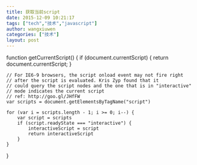 ```yaml
---
title: 获取当前script
date: 2015-12-09 10:21:17
tags: ["tech","技术","javascript"]
author: wangxiuwen
categories: ["技术"]
layout: post
---
```




function getCurrentScript() {
    if (document.currentScript) {
        return document.currentScript;
    }

    // For IE6-9 browsers, the script onload event may not fire right
    // after the script is evaluated. Kris Zyp found that it
    // could query the script nodes and the one that is in "interactive"
    // mode indicates the current script
    // ref: http://goo.gl/JHfFW
    var scripts = document.getElementsByTagName("script")

    for (var i = scripts.length - 1; i >= 0; i--) {
        var script = scripts
        if (script.readyState === "interactive") {
            interactiveScript = script
            return interactiveScript
        }
    }
}


